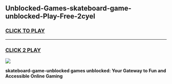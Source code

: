 
## Unblocked-Games-skateboard-game-unblocked-Play-Free-2cyel
<h3>
<a href="https://premium76.site?title=skateboard-game-unblocked&ref=17A">CLICK TO PLAY</a></h3>
<hr>

<h3>
<a href="https://premium76.site?title=skateboard-game-unblocked&ref=17A">CLICK 2 PLAY</a>
  
</h3>

<a href="https://premium76.site?title=skateboard-game-unblocked&ref=17A"><img src="https://clearcache.store/games.png"></a>


**skateboard-game-unblocked games unblocked: Your Gateway to Fun and Accessible Online Gaming**
